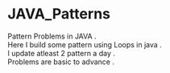 # JAVA_Patterns
Pattern Problems in JAVA .<br>
Here I build some pattern using Loops in java .<br>
I update atleast 2 pattern a day . <br>
Problems are basic to advance .
